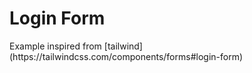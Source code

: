 # Login Form
<GithubLink docPath="examples/Login.md" />
Example inspired from [tailwind](https://tailwindcss.com/components/forms#login-form)

<Example-Login />
<GithubLink examplePath="Example/Login.vue" />